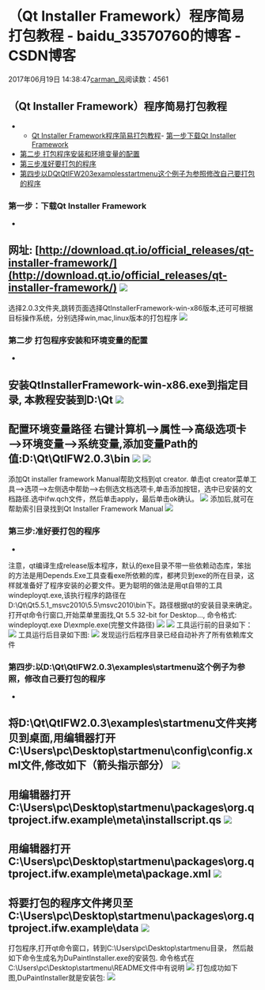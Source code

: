# （Qt Installer Framework）程序简易打包教程 - baidu_33570760的博客 - CSDN博客
2017年06月19日 14:38:47[carman_风](https://me.csdn.net/baidu_33570760)阅读数：4561
## （Qt Installer Framework）程序简易打包教程
- - [Qt Installer Framework程序简易打包教程](#qt-installer-framework程序简易打包教程)- [第一步下载Qt Installer Framework](#第一步下载qt-installer-framework)
- [第二步 打包程序安装和环境变量的配置](#第二步-打包程序安装和环境变量的配置)
- [第三步准好要打包的程序](#第三步准好要打包的程序)
- [第四步以DQtQtIFW203examplesstartmenu这个例子为参照修改自己要打包的程序](#第四步以dqtqtifw203examplesstartmenu这个例子为参照修改自己要打包的程序)
### 第一步：下载Qt Installer Framework
- 
网址: [http://download.qt.io/official_releases/qt-installer-framework/](http://download.qt.io/official_releases/qt-installer-framework/)
![](http://i.imgur.com/sFFL8Lq.png)
- 
选择2.0.3文件夹,跳转页面选择QtInstallerFramework-win-x86版本,还可可根据目标操作系统，分别选择win,mac,linux版本的打包程序
![](http://i.imgur.com/iDYPVtu.png)
### 第二步 打包程序安装和环境变量的配置
- 
安装QtInstallerFramework-win-x86.exe到指定目录, 本教程安装到D:\Qt
![](http://i.imgur.com/I2l1WQy.png)
- 
配置环境变量路径 右键计算机—>属性—–>高级选项卡—->环境变量—->系统变量,添加变量Path的值:D:\Qt\QtIFW2.0.3\bin
![](http://i.imgur.com/yDBI5Q0.png)
![](http://i.imgur.com/QyBIr5u.png)
- 
添加Qt installer framework Manual帮助文档到qt creator. 单击qt creator菜单工具—>选项—>左侧选中帮助—>右侧选文档选项卡,单击添加按钮，选中已安装的文档路径.选中ifw.qch文件，然后单击apply，最后单击ok确认。
![](http://i.imgur.com/LYkwopP.png)
添加后,就可在帮助索引目录找到Qt Installer Framework Manual
![](http://i.imgur.com/80j8Tsj.png)
### 第三步:准好要打包的程序
- 
注意，qt编译生成release版本程序，默认的exe目录不带一些依赖动态库，笨拙的方法是用Depends.Exe工具查看exe所依赖的库，都拷贝到exe的所在目录，这样就准备好了程序安装的必要文件。更为聪明的做法是用qt自带的工具windeployqt.exe,该执行程序的路径在D:\Qt\Qt5.5.1_msvc2010\5.5\msvc2010\bin下。路径根据qt的安装目录来确定。打开qt命令行窗口,开始菜单里面找,Qt 5.5 32-bit for Desktop…, 命令格式: windeployqt.exe D\exmple.exe(完整文件路径)
![](http://i.imgur.com/QpHV5bm.png)
![](http://i.imgur.com/hSsaRA6.png)
工具运行前的目录如下： 
![](http://i.imgur.com/0ilCVnN.png)
工具运行后目录如下图:
![](http://i.imgur.com/y8jFtnB.png)
发现运行后程序目录已经自动补齐了所有依赖库文件
### 第四步:以D:\Qt\QtIFW2.0.3\examples\startmenu这个例子为参照，修改自己要打包的程序
- 
将D:\Qt\QtIFW2.0.3\examples\startmenu文件夹拷贝到桌面,用编辑器打开C:\Users\pc\Desktop\startmenu\config\config.xml文件,修改如下（箭头指示部分）
![](http://i.imgur.com/gHdXK2C.png)
- 
用编辑器打开C:\Users\pc\Desktop\startmenu\packages\org.qtproject.ifw.example\meta\installscript.qs
![](http://i.imgur.com/ULgz0ID.png)
- 
用编辑器打开C:\Users\pc\Desktop\startmenu\packages\org.qtproject.ifw.example\meta\package.xml
![](http://i.imgur.com/e9FDhL4.png)
- 
将要打包的程序文件拷贝至C:\Users\pc\Desktop\startmenu\packages\org.qtproject.ifw.example\data
![](http://i.imgur.com/yGCCIjh.png)
- 
打包程序,打开qt命令窗口，转到C:\Users\pc\Desktop\startmenu目录， 然后敲如下命令生成名为DuPaintInstaller.exe的安装包. 命令格式在C:\Users\pc\Desktop\startmenu\README文件中有说明
![](http://i.imgur.com/CncJ0yM.png)
打包成功如下图,DuPaintInstaller就是安装包:
![](http://i.imgur.com/B87agLH.png)

